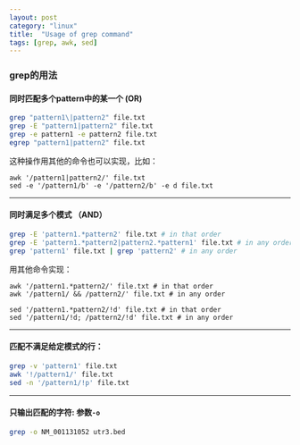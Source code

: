 ```yaml
---
layout: post
category: "linux"
title:  "Usage of grep command"
tags: [grep, awk, sed]
---
```


### grep的用法

#### 同时匹配多个pattern中的某一个 (OR)

```bash
grep "pattern1\|pattern2" file.txt
grep -E "pattern1|pattern2" file.txt
grep -e pattern1 -e pattern2 file.txt
egrep "pattern1|pattern2" file.txt
```

这种操作用其他的命令也可以实现，比如：

```
awk '/pattern1|pattern2/' file.txt
sed -e '/pattern1/b' -e '/pattern2/b' -e d file.txt
```

-----------------------------------

#### 同时满足多个模式 （AND）

```bash
grep -E 'pattern1.*pattern2' file.txt # in that order
grep -E 'pattern1.*pattern2|pattern2.*pattern1' file.txt # in any order
grep 'pattern1' file.txt | grep 'pattern2' # in any order
```

用其他命令实现：

```
awk '/pattern1.*pattern2/' file.txt # in that order
awk '/pattern1/ && /pattern2/' file.txt # in any order

sed '/pattern1.*pattern2/!d' file.txt # in that order
sed '/pattern1/!d; /pattern2/!d' file.txt # in any order
```

-----------------------------------

#### 匹配不满足给定模式的行：

```bash
grep -v 'pattern1' file.txt
awk '!/pattern1/' file.txt
sed -n '/pattern1/!p' file.txt
```

-----------------------------------

#### 只输出匹配的字符: 参数`-o`

```bash
grep -o NM_001131052 utr3.bed
```